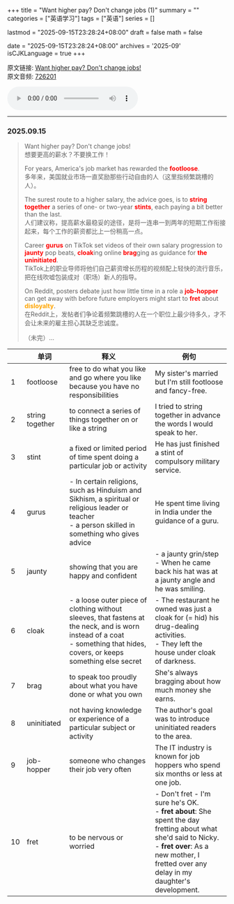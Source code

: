 +++
title = "Want higher pay? Don't change jobs (1)"
summary = ""
categories = ["英语学习"]
tags = ["英语"]
series = []

lastmod = "2025-09-15T23:28:24+08:00"
draft = false
math = false

date = "2025-09-15T23:28:24+08:00"
archives = '2025-09'
isCJKLanguage = true
+++

原文链接: [Want higher pay? Don't change jobs!](https://waikan.kekenet.com/#/waikanlisten/23/726201)  
原文音频: [726201 ](https://k7.kekenet.com/Sound/2025/08/444yw_2736917HnK.mp3)

<audio controls loop>
  <source src="https://k7.kekenet.com/Sound/2025/08/444yw_2736917HnK.mp3">
</audio>

---

### 2025.09.15

> Want higher pay? Don't change jobs!  
> 想要更高的薪水？不要换工作！
>
> For years, America's job market has rewarded the <strong style="color: red">footloose</strong>.  
> 多年来，美国就业市场一直奖励那些行动自由的人（这里指频繁跳槽的人）。  
>
> The surest route to a higher salary, the advice goes, is to <strong style="color: red">string together</strong> a series of one- or two-year <strong style="color: red">stints</strong>, each paying a bit better than the last.  
> 人们建议称，提高薪水最稳妥的途径，是将一连串一到两年的短期工作衔接起来，每个工作的薪资都比上一份稍高一点。
>
> Career <strong style="color: red">gurus</strong> on TikTok set videos of their own salary progression to <strong style="color: red">jaunty</strong> pop beats, <strong style="color: red">cloak</strong>ing online <strong style="color: red">brag</strong>ging as guidance for <strong style="color: red">the uninitiated</strong>.  
> TikTok上的职业导师将他们自己薪资增长历程的视频配上轻快的流行音乐，把在线吹嘘包装成对（职场）新人的指导。
>
> On Reddit, posters debate just how little time in a role a <strong style="color: red">job-hopper</strong> can get away with before future employers might start to <strong style="color: red">fret</strong> about <strong style="color: orange">disloyalty</strong>.  
> 在Reddit上，发帖者们争论着频繁跳槽的人在一个职位上最少待多久，才不会让未来的雇主担心其缺乏忠诚度。
>
> （未完）...

| | 单词 | 释义 | 例句 |
|-|-|-|-|
| 1 | footloose | free to do what you like and go where you like because you have no responsibilities | My sister's married but I'm still footloose and fancy-free. |
| 2 | string together | to connect a series of things together on or like a string | I tried to string together in advance the words I would speak to her. |
| 3 | stint | a fixed or limited period of time spent doing a particular job or activity | He has just finished a stint of compulsory military service. |
| 4 | gurus | - In certain religions, such as Hinduism and Sikhism, a spiritual or religious leader or teacher <br> - a person skilled in something who gives advice | He spent time living in India under the guidance of a guru. |
| 5 | jaunty | showing that you are happy and confident | - a jaunty grin/step <br> - When he came back his hat was at a jaunty angle and he was smiling. |
| 6 | cloak | - a loose outer piece of clothing without sleeves, that fastens at the neck, and is worn instead of a coat <br> - something that hides, covers, or keeps something else secret | - The restaurant he owned was just a cloak for (= hid) his drug-dealing activities. <br> - They left the house under cloak of darkness. |
| 7 | brag | to speak too proudly about what you have done or what you own | She's always bragging about how much money she earns. |
| 8 | uninitiated | not having knowledge or experience of a particular subject or activity | The author's goal was to introduce uninitiated readers to the area. |
| 9 | job-hopper | someone who changes their job very often | The IT industry is known for job hoppers who spend six months or less at one job. |
| 10 | fret | to be nervous or worried | - Don't fret - I'm sure he's OK. <br> - **fret about**: She spent the day fretting about what she'd said to Nicky. <br> - **fret over**: As a new mother, I fretted over any delay in my daughter's development. |
